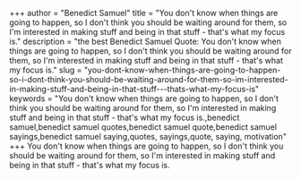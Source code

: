 +++
author = "Benedict Samuel"
title = "You don't know when things are going to happen, so I don't think you should be waiting around for them, so I'm interested in making stuff and being in that stuff - that's what my focus is."
description = "the best Benedict Samuel Quote: You don't know when things are going to happen, so I don't think you should be waiting around for them, so I'm interested in making stuff and being in that stuff - that's what my focus is."
slug = "you-dont-know-when-things-are-going-to-happen-so-i-dont-think-you-should-be-waiting-around-for-them-so-im-interested-in-making-stuff-and-being-in-that-stuff---thats-what-my-focus-is"
keywords = "You don't know when things are going to happen, so I don't think you should be waiting around for them, so I'm interested in making stuff and being in that stuff - that's what my focus is.,benedict samuel,benedict samuel quotes,benedict samuel quote,benedict samuel sayings,benedict samuel saying,quotes, sayings,quote, saying, motivation"
+++
You don't know when things are going to happen, so I don't think you should be waiting around for them, so I'm interested in making stuff and being in that stuff - that's what my focus is.

